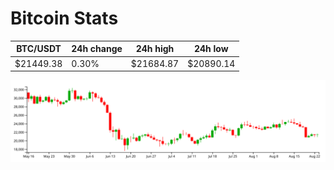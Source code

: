 # Bitcoin Stats

BTC/USDT|24h change|24h high|24h low|
|---|---|---|---|
|$21449.38|0.30%|$21684.87|$20890.14|

<img src="./chart.svg">
